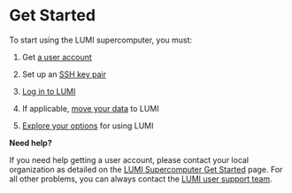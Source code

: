 [tech-FAQ]: ../generic/FAQ.md
[support]: ../generic/helpdesk.md

[regular-access]: ./accessLUMI.md
[SSH-keys]: ./SSH-keys.md
[logging-in]: ./loggingin.md
[move-data]: ../storage/moving/scp-rsync.md
[nextsteps]: ./nextsteps.md
[website-getstarted]: https://lumi-supercomputer.eu/get-started/

# Get Started

To start using the LUMI supercomputer, you must:

1. Get [a user account][regular-access]

2. Set up an [SSH key pair][SSH-keys]

3. [Log in to LUMI][logging-in]

4. If applicable, [move your data][move-data] to LUMI

5. [Explore your options][nextsteps] for using LUMI

**Need help?**

If you need help getting a user account, please contact your local organization
as detailed on the [LUMI Supercomputer Get Started][website-getstarted] page.
For all other problems, you can always contact the [LUMI user support
team][support].
